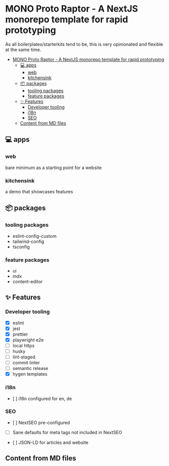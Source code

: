 # MONO Proto Raptor - A NextJS monorepo template for rapid prototyping

As all boilerplates/starterkits tend to be, this is very opinionated and flexible at the same time.

- [MONO Proto Raptor - A NextJS monorepo template for rapid prototyping](#mono-proto-raptor---a-nextjs-monorepo-template-for-rapid-prototyping)
  - [💻 apps](#-apps)
    - [web](#web)
    - [kitchensink](#kitchensink)
  - [📦 packages](#-packages)
    - [tooling packages](#tooling-packages)
    - [feature packages](#feature-packages)
  - [✨ Features](#-features)
    - [Developer tooling](#developer-tooling)
    - [i18n](#i18n)
    - [SEO](#seo)
  - [Content from MD files](#content-from-md-files)

## 💻 apps

### web

bare minimum as a starting point for a website

### kitchensink

a demo that showcases features

## 📦 packages

### tooling packages

- eslint-config-custom
- tailwind-config
- tsconfig

### feature packages

- ui
- mdx
- content-editor

## ✨ Features

### Developer tooling

- [x] eslint
- [x] jest
- [x] prettier
- [x] playwright e2e
- [ ] local https
- [ ] husky
- [ ] lint-staged
- [ ] commit linter
- [ ] semantic release
- [x] hygen templates

### i18n

- [ ] i18n configured for en, de

### SEO

- [ ] NextSEO pre-configured
- [ ] Sane defaults for meta tags not included in NextSEO
- [ ] JSON-LD for articles and website

## Content from MD files
